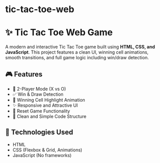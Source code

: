# tic-tac-toe-web
# ✨ Tic Tac Toe Web Game

A modern and interactive Tic Tac Toe game built using **HTML, CSS, and JavaScript**. This project features a clean UI, winning cell animations, smooth transitions, and full game logic including win/draw detection.

## 🎮 Features

- 🎯 2-Player Mode (X vs O)
- ✅ Win & Draw Detection
- 🌈 Winning Cell Highlight Animation
- ✨ Responsive and Attractive UI
- 🔄 Reset Game Functionality
- 🧠 Clean and Simple Code Structure


## 🚀 Technologies Used

- HTML
- CSS (Flexbox & Grid, Animations)
- JavaScript (No frameworks)

